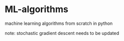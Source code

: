 # ML-algorithms

machine learning algorithms from scratch in python 

note: stochastic gradient descent needs to be updated 
